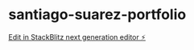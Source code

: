 # santiago-suarez-portfolio

[Edit in StackBlitz next generation editor ⚡️](https://stackblitz.com/~/github.com/SantiagoSuHe/santiago-suarez-portfolio)